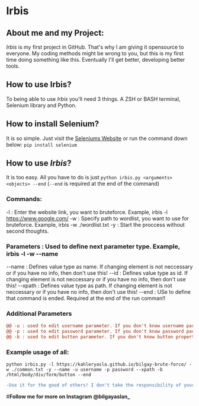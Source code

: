 # Irbis
## About me and my Project:
_Irbis_ is my first project in GitHub. That's why I am giving it opensource to everyone. My coding methods might be wrong to you, but this is my first time doing something like this. Eventually I'll get better, developing better tools. 

## How to use Irbis?
To being able to use _Irbis_ you'll need 3 things. A ZSH or BASH terminal, Selenium library and Python.

## How to install **Selenium**?
It is so simple. Just visit the [Seleniums Website](https://pypi.org/project/selenium/) or run the command down below:
```pip install selenium```

## How to use _Irbis_?
It is too easy. All you have to do is just `python irbis.py <arguments> <objects> --end` (`--end` is required at the end of the command)

### Commands: 
-l : Enter the website link, you want to bruteforce. Example, irbis -l https://www.google.com/
-w : Specify path to wordlist, you want to use for bruteforce. Example, irbis -w ./wordlist.txt
-y : Start the proccess without second thoughts.

### Parameters : Used to define next parameter type. Example, irbis -l <link> -w <wordlist> --name <additional parameter> <value>
--name : Defines value type as name. If changing element is not neccessary or if you have no info, then don't use this!
--id : Defines value type as id. If changing element is not neccessary or if you have no info, then don't use this!
--xpath : Defines value type as path. If changing element is not neccessary or if you have no info, then don't use this!
--end : USe to define that command is ended. Required at the end of the run comman!!

### Additional Parameters
```diff
@@ -u : used to edit username parameter. If you don't know username parameter, don't use it! @@
@@ -p : used to edit password parameter. If you don't know password parameter, don't use it! @@
@@ -b : used to edit button parameter. If you don't know button properties, don't use it! @@
```

### Example usage of all: 
`python irbis.py -l https://kahleryasla.github.io/bilgay-brute-force/ -w ./common.txt -y --name -u username -p password --xpath -b /html/body/div/form/button --end`

```diff
-Use it for the good of others! I don't take the responsibility of your actions!-
```
#**Follow me for more on Instagram @bilgayaslan_**
